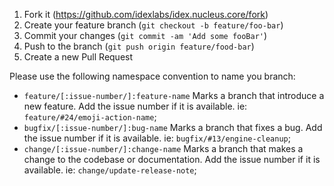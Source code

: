   1. Fork it (https://github.com/idexlabs/idex.nucleus.core/fork)
  2. Create your feature branch (`git checkout -b feature/foo-bar`)
  3. Commit your changes (`git commit -am 'Add some fooBar'`)
  4. Push to the branch (`git push origin feature/food-bar`)
  5. Create a new Pull Request
  
Please use the following namespace convention to name you branch:

  * `feature/[:issue-number/]:feature-name` Marks a branch that introduce a new feature. Add the issue number if it is 
  available. ie: `feature/#24/emoji-action-name`;
  * `bugfix/[:issue-number/]:bug-name` Marks a branch that fixes a bug. Add the issue number if it is available. ie: 
  `bugfix/#13/engine-cleanup`;
  * `change/[:issue-number/]:change-name` Marks a branch that makes a change to the codebase or documentation. Add the 
  issue number if it is available. ie: `change/update-release-note`;
